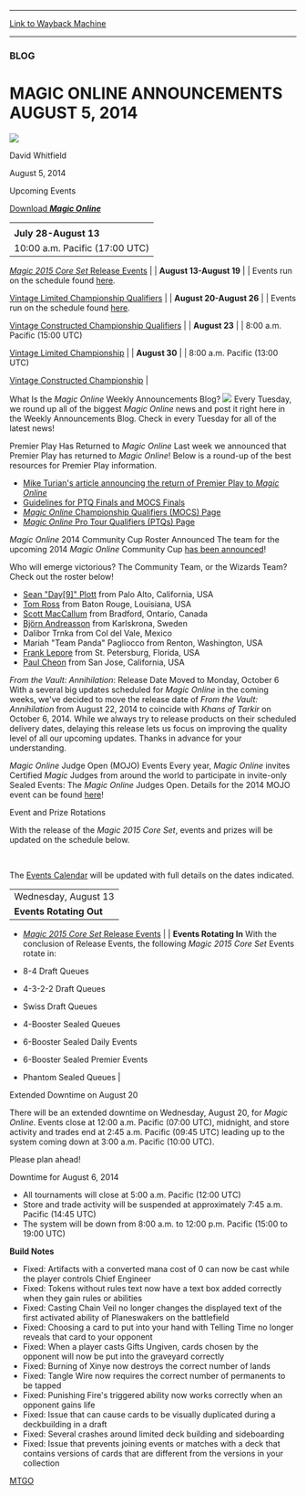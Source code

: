 
---
[Link to Wayback Machine](https://web.archive.org/web/20140810010252/http://magic.wizards.com/en/MTGO/articles/archive/magic-online-announcements-august-5-2014)

[_metadata_:description]:- "Upcoming Events"
[_metadata_:generator]:- "Drupal 7 (http://drupal.org)"
[_metadata_:node]:- "253856"
[_metadata_:publish_date]:- "2014-08-05"
[_metadata_:source]:- "div-main"
[_metadata_:title]:- "MAGIC ONLINE ANNOUNCEMENTS AUGUST 5, 2014"
[_metadata_:wayback_capture_timestamp]:- "2014-08-10 01:02:52"
[_metadata_:wayback_raw_url]:- "https://web.archive.org/web/20140810010252id_/http://magic.wizards.com/en/MTGO/articles/archive/magic-online-announcements-august-5-2014"
[_metadata_:wayback_url]:- "http://magic.wizards.com/en/MTGO/articles/archive/magic-online-announcements-august-5-2014"
---





### BLOG


MAGIC ONLINE ANNOUNCEMENTS AUGUST 5, 2014
=========================================



![](https://media.magic.wizards.com/styles/auth_small/public/images/person/authorpic_davidwhitfield.jpg)

David Whitfield




August 5, 2014
 










Upcoming Events

[Download *****Magic Online*****](http://magic.wizards.com/en/content/download ) 



|  |
| --- |
|  |
| **July 28-August 13** |
| 10:00 a.m. Pacific (17:00 UTC)


[*Magic 2015 Core Set* Release Events](http://magic.wizards.com/en/articles/archive/magic-online-2015-core-set-prerelease-and-release-events-2014-06-23#release) |
| **August 13-August 19** |
| Events run on the schedule found [here](http://magic.wizards.com/en/articles/archive/vintage-championships-2014-07-14#vmaltdqualifier).


[Vintage Limited Championship Qualifiers](http://magic.wizards.com/en/articles/archive/vintage-championships-2014-07-14#vmaltdqualifier) |
| **August 20-August 26** |
| Events run on the schedule found [here](http://magic.wizards.com/en/articles/archive/vintage-championships-2014-07-14#vmaconstqualifier).


[Vintage Constructed Championship Qualifiers](http://magic.wizards.com/en/articles/archive/vintage-championships-2014-07-14#vmaconstqualifier) |
| **August 23** |
| 8:00 a.m. Pacific (15:00 UTC)


[Vintage Limited Championship](http://magic.wizards.com/en/articles/archive/vintage-championships-2014-07-14#limited) |
| **August 30** |
| 8:00 a.m. Pacific (13:00 UTC)


[Vintage Constructed Championship](http://magic.wizards.com/en/articles/archive/vintage-championships-2014-07-14#constructed) |





What Is the *Magic Online* Weekly Announcements Blog?
![](https://web.archive.org/web/20150913023540im_/http://www.wizards.com/mtg/images/digital/magiconline/announcement_image.jpg)
Every Tuesday, we round up all of the biggest *Magic Online* news and post it right here in the Weekly Announcements Blog. Check in every Tuesday for all of the latest news!





Premier Play Has Returned to *Magic Online*
Last week we announced that Premier Play has returned to *Magic Online*! Below is a round-up of the best resources for Premier Play information.



* [Mike Turian's article announcing the return of Premier Play to *Magic Online*](http://magic.wizards.com/en/MTGO/articles/archive/premier-play-returns-magic-online-2014-07-30)
* [Guidelines for PTQ Finals and MOCS Finals](http://magic.wizards.com/en/MTGO/articles/archive/guidelines-return-premier-play)
* [*Magic Online* Championship Qualifiers (MOCS) Page](http://magic.wizards.com/en/MTGO/content/magic-online-championship-series)
* [*Magic Online* Pro Tour Qualifiers (PTQs) Page](http://magic.wizards.com/en/MTGO/content/pro-tour-qualifiers)





*Magic Online* 2014 Community Cup Roster Announced
The team for the upcoming 2014 *Magic Online* Community Cup [has been announced](http://magic.wizards.com/en/articles/archive/introducing-2014-community-team-2014-07-25)!


Who will emerge victorious? The Community Team, or the Wizards Team? Check out the roster below!



* [Sean "Day[9]" Plott](https://twitter.com/@day9tv) from Palo Alto, California, USA
* [Tom Ross](https://twitter.com/@Boss_MTG) from Baton Rouge, Louisiana, USA
* [Scott MacCallum](https://twitter.com/@MrScottyMac) from Bradford, Ontario, Canada
* [Björn Andreasson](https://twitter.com/@beakid) from Karlskrona, Sweden
* Dalibor Trnka from Col del Vale, Mexico
* Mariah "Team Panda" Pagliocco from Renton, Washington, USA
* [Frank Lepore](https://twitter.com/@FrankLepore) from St. Petersburg, Florida, USA
* [Paul Cheon](https://twitter.com/@HAUMPH) from San Jose, California, USA


*From the Vault: Annihilation*: Release Date Moved to Monday, October 6
With a several big updates scheduled for *Magic Online* in the coming weeks, we've decided to move the release date of *From the Vault: Annihilation* from August 22, 2014 to coincide with *Khans of Tarkir* on October 6, 2014. While we always try to release products on their scheduled delivery dates, delaying this release lets us focus on improving the quality level of all our upcoming updates. Thanks in advance for your understanding.




*Magic Online* Judge Open (MOJO) Events
Every year, *Magic Online* invites Certified *Magic* Judges from around the world to participate in invite-only Sealed Events: The *Magic Online* Judges Open. Details for the 2014 MOJO event can be found [here](http://blogs.magicjudges.org/mojo/)!


Event and Prize Rotations

With the release of the *Magic 2015 Core Set*, events and prizes will be updated on the schedule below.


 

The [Events Calendar](http://www.wizards.com/magic/digital/magiconline.aspx?x=mtg/digital/magiconline/calendar/2013) will be updated with full details on the dates indicated.






|  |
| --- |
| Wednesday, August 13 |
| **Events Rotating Out**

* [*Magic 2015 Core Set* Release Events](http://magic.wizards.com/en/articles/archive/magic-online-2015-core-set-prerelease-and-release-events-2014-06-30#release)
 |
| **Events Rotating In**
With the conclusion of Release Events, the following *Magic 2015 Core Set* Events rotate in:

* 8-4 Draft Queues
* 4-3-2-2 Draft Queues
* Swiss Draft Queues
* 4-Booster Sealed Queues
* 6-Booster Sealed Daily Events
* 6-Booster Sealed Premier Events
* Phantom Sealed Queues
 |




Extended Downtime on August 20

There will be an extended downtime on Wednesday, August 20, for *Magic Online*. Events close at 12:00 a.m. Pacific (07:00 UTC), midnight, and store activity and trades end at 2:45 a.m. Pacific (09:45 UTC) leading up to the system coming down at 3:00 a.m. Pacific (10:00 UTC).


Please plan ahead!




Downtime for August 6, 2014


* All tournaments will close at 5:00 a.m. Pacific (12:00 UTC)
* Store and trade activity will be suspended at approximately 7:45 a.m. Pacific (14:45 UTC)
* The system will be down from 8:00 a.m. to 12:00 p.m. Pacific (15:00 to 19:00 UTC)

**Build Notes**


* Fixed: Artifacts with a converted mana cost of 0 can now be cast while the player controls Chief Engineer
* Fixed: Tokens without rules text now have a text box added correctly when they gain rules or abilities
* Fixed: Casting Chain Veil no longer changes the displayed text of the first activated ability of Planeswakers on the battlefield
* Fixed: Choosing a card to put into your hand with Telling Time no longer reveals that card to your opponent
* Fixed: When a player casts Gifts Ungiven, cards chosen by the opponent will now be put into the graveyard correctly
* Fixed: Burning of Xinye now destroys the correct number of lands
* Fixed: Tangle Wire now requires the correct number of permanents to be tapped
* Fixed: Punishing Fire's triggered ability now works correctly when an opponent gains life
* Fixed: Issue that can cause cards to be visually duplicated during a deckbuilding in a draft
* Fixed: Several crashes around limited deck building and sideboarding
* Fixed: Issue that prevents joining events or matches with a deck that contains versions of cards that are different from the versions in your collection


[MTGO](/en/tags/mtgo)





 
 


  







